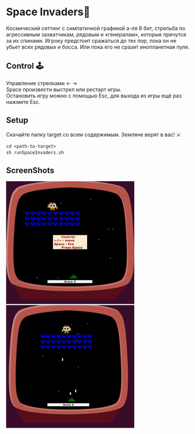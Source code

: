 # Space Invaders👾

Космический сеттинг с симпатичной графикой а-ля 8 бит, стрельба по агрессивным захватчикам, рядовым и «генералам», которые прячутся за их спинами.
Игроку предстоит сражаться до тех пор, пока он не убьет всех рядовых и босса. Или пока его не сразит инопланетная пуля.

## Control 🕹

Управление стрелками ← →
<br>Space произвести выстрел или рестарт игры.
<br>Остановить игру можно с помощью Esc, 
для выхода из игры ещё раз нажмите Esc. 

## Setup 

Скачайте папку target со всем содержимым.
Земляне верят в вас! ⚔

`cd <path-to-target>`
<br>
`sh runSpaceInvaders.sh`

## ScreenShots
<img alt="SpaceInvaders" height="335" src="./screenshots/SpaceInvaders1.jpg" width="350"/>
<img alt="SpaceInvaders" height="335" src="./screenshots/SpaceInvaders.jpg" width="350"/>

